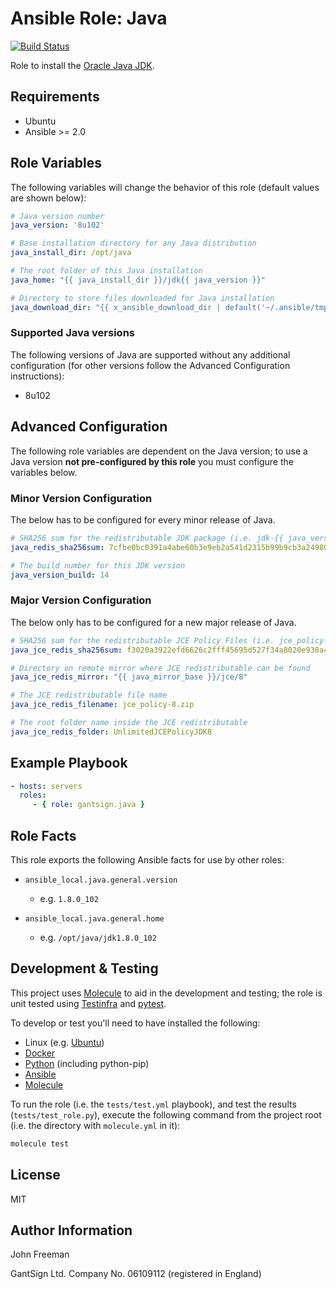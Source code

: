 Ansible Role: Java
==================

[![Build Status](https://travis-ci.org/gantsign/ansible-role-java.svg?branch=master)](https://travis-ci.org/gantsign/ansible-role-java)

Role to install the [Oracle Java JDK](http://www.oracle.com/technetwork/java/index.html).

Requirements
------------

* Ubuntu
* Ansible >= 2.0

Role Variables
--------------

The following variables will change the behavior of this role (default values
are shown below):

```yaml
# Java version number
java_version: '8u102'

# Base installation directory for any Java distribution
java_install_dir: /opt/java

# The root folder of this Java installation
java_home: "{{ java_install_dir }}/jdk{{ java_version }}"

# Directory to store files downloaded for Java installation
java_download_dir: "{{ x_ansible_download_dir | default('~/.ansible/tmp/downloads') }}"
```

### Supported Java versions

The following versions of Java are supported without any additional
configuration (for other versions follow the Advanced Configuration
instructions):

* 8u102

Advanced Configuration
----------------------

The following role variables are dependent on the Java version; to use a
Java version **not pre-configured by this role** you must configure the
variables below.

### Minor Version Configuration

The below has to be configured for every minor release of Java.

```yaml
# SHA256 sum for the redistributable JDK package (i.e. jdk-{{ java_version }}-linux-x64.tar.gz)
java_redis_sha256sum: 7cfbe0bc0391a4abe60b3e9eb2a541d2315b99b9cb3a24980e618a89229e04b7

# The build number for this JDK version
java_version_build: 14
```

### Major Version Configuration

The below only has to be configured for a new major release of Java.

```yaml
# SHA256 sum for the redistributable JCE Policy Files (i.e. jce_policy-8.zip)
java_jce_redis_sha256sum: f3020a3922efd6626c2fff45695d527f34a8020e938a49292561f18ad1320b59

# Directory on remote mirror where JCE redistributable can be found
java_jce_redis_mirror: "{{ java_mirror_base }}/jce/8"

# The JCE redistributable file name
java_jce_redis_filename: jce_policy-8.zip

# The root folder name inside the JCE redistributable
java_jce_redis_folder: UnlimitedJCEPolicyJDK8
```

Example Playbook
----------------

```yaml
- hosts: servers
  roles:
     - { role: gantsign.java }
```

Role Facts
----------

This role exports the following Ansible facts for use by other roles:

* `ansible_local.java.general.version`

    * e.g. `1.8.0_102`

* `ansible_local.java.general.home`

    * e.g. `/opt/java/jdk1.8.0_102`

Development & Testing
---------------------

This project uses [Molecule](http://molecule.readthedocs.io/) to aid in the
development and testing; the role is unit tested using
[Testinfra](http://testinfra.readthedocs.io/) and
[pytest](http://docs.pytest.org/).

To develop or test you'll need to have installed the following:
* Linux (e.g. [Ubuntu](http://www.ubuntu.com/))
* [Docker](https://www.docker.com/)
* [Python](https://www.python.org/) (including python-pip)
* [Ansible](https://www.ansible.com/)
* [Molecule](http://molecule.readthedocs.io/)

To run the role (i.e. the `tests/test.yml` playbook), and test the results
(`tests/test_role.py`), execute the following command from the project root
(i.e. the directory with `molecule.yml` in it):

```bash
molecule test
```

License
-------

MIT

Author Information
------------------

John Freeman

GantSign Ltd.
Company No. 06109112 (registered in England)
